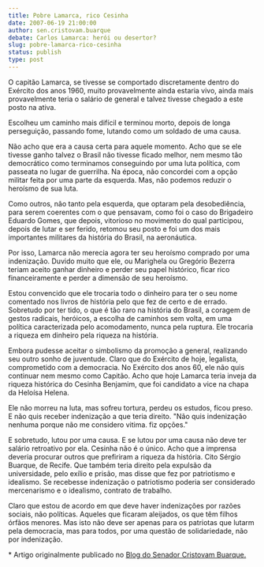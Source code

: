 ```yaml
---
title: Pobre Lamarca, rico Cesinha
date: 2007-06-19 21:00:00
author: sen.cristovam.buarque
debate: Carlos Lamarca: herói ou desertor?
slug: pobre-lamarca-rico-cesinha
status: publish 
type: post
---
```


O capitão Lamarca, se tivesse se comportado discretamente dentro do Exército dos anos 1960, muito provavelmente ainda estaria vivo, ainda mais provavelmente teria o salário de general e talvez tivesse chegado a este posto na ativa. 


  
Escolheu um caminho mais difícil e terminou morto, depois de longa perseguição, passando fome, lutando como um soldado de uma causa. 


Não acho que era a causa certa para aquele momento. Acho que se ele tivesse ganho talvez o Brasil não tivesse ficado melhor, nem mesmo tão democrático como terminamos conseguindo por uma luta política, com passeata no lugar de guerrilha. Na época, não concordei com a opção militar feita por uma parte da esquerda. Mas, não podemos reduzir o heroísmo de sua luta. 


Como outros, não tanto pela esquerda, que optaram pela desobediência, para serem coerentes com o que pensavam, como foi o caso do Brigadeiro Eduardo Gomes, que depois, vitorioso no movimento do qual participou, depois de lutar e ser ferido, retomou seu posto e foi um dos mais importantes militares da história do Brasil, na aeronáutica. 


Por isso, Lamarca não merecia agora ter seu heroísmo comprado por uma indenização. Duvido muito que ele, ou Marighela ou Gregório Bezerra teriam aceito ganhar dinheiro e perder seu papel histórico, ficar rico financeiramente e perder a dimensão de seu heroísmo. 


Estou convencido que ele trocaria todo o dinheiro para ter o seu nome comentado nos livros de história pelo que fez de certo e de errado. Sobretudo por ter tido, o que é tão raro na história do Brasil, a coragem de gestos radicais, heróicos, a escolha de caminhos sem volta, em uma política caracterizada pelo acomodamento, nunca pela ruptura. Ele trocaria a riqueza em dinheiro pela riqueza na história. 


Embora pudesse aceitar o simbolismo da promoção a general, realizando seu outro sonho de juventude. Claro que do Exército de hoje, legalista, comprometido com a democracia. No Exército dos anos 60, ele não quis continuar nem mesmo como Capitão. Acho que hoje Lamarca teria inveja da riqueza histórica do Cesinha Benjamim, que foi candidato a vice na chapa da Heloísa Helena. 


Ele não morreu na luta, mas sofreu tortura, perdeu os estudos, ficou preso. E não quis receber indenização a que teria direito. "Não quis indenização nenhuma porque não me considero vitima. fiz opções." 


E sobretudo, lutou por uma causa. E se lutou por uma causa não deve ter salário retroativo por ela. Cesinha não é o único. Acho que a imprensa deveria procurar outros que prefiriram a riqueza da história. Cito Sérgio Buarque, de Recife. Que também teria direito pela expulsão da universidade, pelo exílio e prisão, mas disse que fez por patriotismo e idealismo. Se recebesse indenização o patriotismo poderia ser considerado mercenarismo e o idealismo, contrato de trabalho. 


Claro que estou de acordo em que deve haver indenizações por razões sociais, não políticas. Aqueles que ficaram aleijados, os que têm filhos órfãos menores. Mas isto não deve ser apenas para os patriotas que lutarm pela democracia, mas para todos, por uma questão de solidariedade, não por indenização.


\* Artigo originalmente publicado no [Blog do Senador Cristovam Buarque.](http://www.cristovam.com.br)


